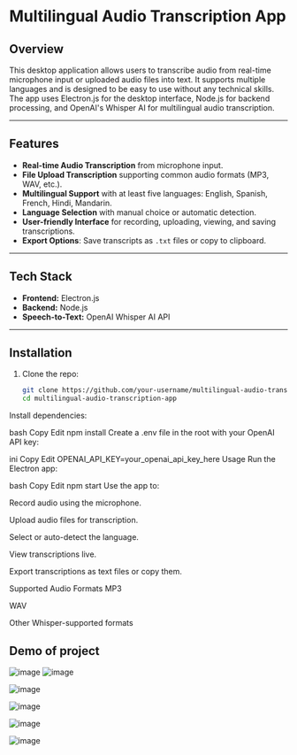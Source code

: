 # Multilingual Audio Transcription App

## Overview

This desktop application allows users to transcribe audio from real-time microphone input or uploaded audio files into text. It supports multiple languages and is designed to be easy to use without any technical skills. The app uses Electron.js for the desktop interface, Node.js for backend processing, and OpenAI's Whisper AI for multilingual audio transcription.

---

## Features

- **Real-time Audio Transcription** from microphone input.
- **File Upload Transcription** supporting common audio formats (MP3, WAV, etc.).
- **Multilingual Support** with at least five languages: English, Spanish, French, Hindi, Mandarin.
- **Language Selection** with manual choice or automatic detection.
- **User-friendly Interface** for recording, uploading, viewing, and saving transcriptions.
- **Export Options**: Save transcripts as `.txt` files or copy to clipboard.

---

## Tech Stack

- **Frontend:** Electron.js
- **Backend:** Node.js
- **Speech-to-Text:** OpenAI Whisper AI API

---

## Installation

1. Clone the repo:
   ```bash
   git clone https://github.com/your-username/multilingual-audio-transcription-app.git
   cd multilingual-audio-transcription-app
Install dependencies:

bash
Copy
Edit
npm install
Create a .env file in the root with your OpenAI API key:

ini
Copy
Edit
OPENAI_API_KEY=your_openai_api_key_here
Usage
Run the Electron app:

bash
Copy
Edit
npm start
Use the app to:

Record audio using the microphone.

Upload audio files for transcription.

Select or auto-detect the language.

View transcriptions live.

Export transcriptions as text files or copy them.

Supported Audio Formats
MP3

WAV

Other Whisper-supported formats

## Demo of project 


![image](https://github.com/user-attachments/assets/051fce63-2861-40c5-a529-5de03e63bce6)  ![image](https://github.com/user-attachments/assets/fda2a326-ffa2-4fd5-a123-945b9e07e7c5)

![image](https://github.com/user-attachments/assets/03f1bdfb-e99c-4b9c-ab92-594a7e72d6ec)

![image](https://github.com/user-attachments/assets/43a0c331-e1f7-483c-b275-e52ba011d9b4)

![image](https://github.com/user-attachments/assets/38dfa91c-aec8-4496-a50e-a0d1f26e09a6)


![image](https://github.com/user-attachments/assets/0873765a-fc07-4f48-8d7c-addc9fc1d7e2)








